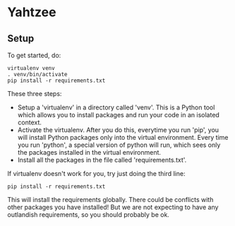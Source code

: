 Yahtzee
=======

Setup
-----

To get started, do:

```
virtualenv venv
. venv/bin/activate
pip install -r requirements.txt
```

These three steps:
 * Setup a 'virtualenv' in a directory called 'venv'. This is a Python tool which allows you to install packages and run your code in an isolated context. 
 * Activate the virtualenv. After you do this, everytime you run 'pip', you will install Python packages only into the virtual environment. Every time you run 'python', a special version of python will run, which sees only the packages installed in the virtual environment.
 * Install all the packages in the file called 'requirements.txt'.

If virtualenv doesn't work for you, try just doing the third line:

```
pip install -r requirements.txt
```

This will install the requirements globally. There could be conflicts with other packages you have installed! But we are not expecting to have any outlandish requirements, so you should probably be ok.

